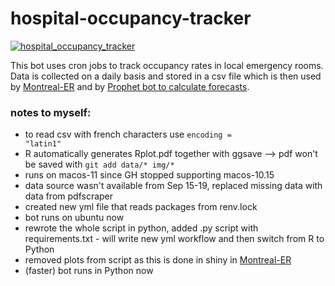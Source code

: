 # hospital-occupancy-tracker
[![hospital_occupancy_tracker](https://github.com/jlomako/hospital-occupancy-tracker/actions/workflows/hospital_occupancy_tracker.yml/badge.svg)](https://github.com/jlomako/hospital-occupancy-tracker/actions/workflows/hospital_occupancy_tracker.yml)

This bot uses cron jobs to track occupancy rates in local emergency rooms. Data is collected on a daily basis and stored in a csv file which is then used by <a href = "https://github.com/jlomako/Montreal-ER">Montreal-ER</a> and by <a href="https://github.com/jlomako/prophet-bot">Prophet bot to calculate forecasts</a>.

### notes to myself:
* to read csv with french characters use <code>encoding = "latin1"</code>
* R automatically generates Rplot.pdf together with ggsave --> pdf won't be saved with <code>git add data/* img/*</code>
* runs on macos-11 since GH stopped supporting macos-10.15
* data source wasn't available from Sep 15-19, replaced missing data with data from pdfscraper
* created new yml file that reads packages from renv.lock
* bot runs on ubuntu now
* rewrote the whole script in python, added .py script with requirements.txt - will write new yml workflow and then switch from R to Python
* removed plots from script as this is done in shiny in <a href = "https://github.com/jlomako/Montreal-ER">Montreal-ER</a>
* (faster) bot runs in Python now
